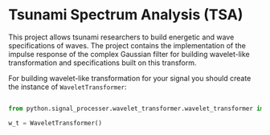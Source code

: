 # Tsunami Spectrum Analysis (TSA)

This project allows tsunami researchers to build energetic and wave specifications of waves.
The project contains the implementation of the impulse response of the complex Gaussian filter for building wavelet-like 
transformation and specifications built on this transform.

For building wavelet-like transformation for your signal you should create the instance of `WaveletTransformer`:
```py

from python.signal_processer.wavelet_transformer.wavelet_transformer import WaveletTransformer

w_t = WaveletTransformer()
```


